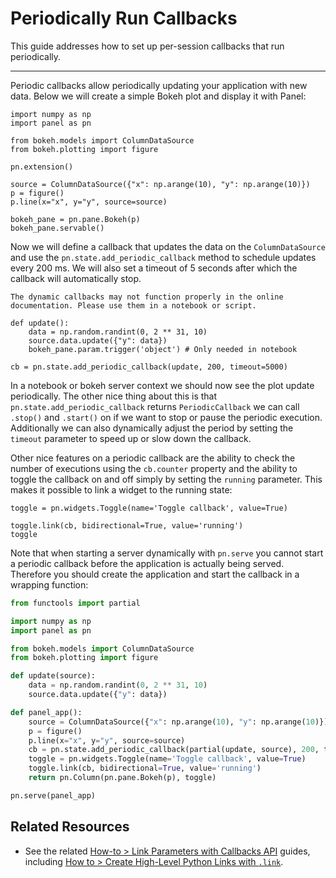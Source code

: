# Periodically Run Callbacks

This guide addresses how to set up per-session callbacks that run periodically.

---

Periodic callbacks allow periodically updating your application with new data. Below we will create a simple Bokeh plot and display it with Panel:

```{pyodide}
import numpy as np
import panel as pn

from bokeh.models import ColumnDataSource
from bokeh.plotting import figure

pn.extension()

source = ColumnDataSource({"x": np.arange(10), "y": np.arange(10)})
p = figure()
p.line(x="x", y="y", source=source)

bokeh_pane = pn.pane.Bokeh(p)
bokeh_pane.servable()
```

Now we will define a callback that updates the data on the `ColumnDataSource` and use the `pn.state.add_periodic_callback` method to schedule updates every 200 ms. We will also set a timeout of 5 seconds after which the callback will automatically stop.

```{warning}
The dynamic callbacks may not function properly in the online documentation. Please use them in a notebook or script.
```

```{pyodide}
def update():
    data = np.random.randint(0, 2 ** 31, 10)
    source.data.update({"y": data})
    bokeh_pane.param.trigger('object') # Only needed in notebook

cb = pn.state.add_periodic_callback(update, 200, timeout=5000)
```

In a notebook or bokeh server context we should now see the plot update periodically. The other nice thing about this is that `pn.state.add_periodic_callback` returns `PeriodicCallback` we can call `.stop()` and `.start()` on if we want to stop or pause the periodic execution. Additionally we can also dynamically adjust the period by setting the `timeout` parameter to speed up or slow down the callback.

Other nice features on a periodic callback are the ability to check the number of executions using the `cb.counter` property and the ability to toggle the callback on and off simply by setting the `running` parameter. This makes it possible to link a widget to the running state:

```{pyodide}
toggle = pn.widgets.Toggle(name='Toggle callback', value=True)

toggle.link(cb, bidirectional=True, value='running')
toggle
```

Note that when starting a server dynamically with `pn.serve` you cannot start a periodic callback before the application is actually being served. Therefore you should create the application and start the callback in a wrapping function:

```python
from functools import partial

import numpy as np
import panel as pn

from bokeh.models import ColumnDataSource
from bokeh.plotting import figure

def update(source):
    data = np.random.randint(0, 2 ** 31, 10)
    source.data.update({"y": data})

def panel_app():
    source = ColumnDataSource({"x": np.arange(10), "y": np.arange(10)})
    p = figure()
    p.line(x="x", y="y", source=source)
    cb = pn.state.add_periodic_callback(partial(update, source), 200, timeout=5000)
    toggle = pn.widgets.Toggle(name='Toggle callback', value=True)
    toggle.link(cb, bidirectional=True, value='running')
    return pn.Column(pn.pane.Bokeh(p), toggle)

pn.serve(panel_app)
```

## Related Resources
- See the related [How-to > Link Parameters with Callbacks API](../links/index) guides, including [How to > Create High-Level Python Links with `.link`](../links/links).
